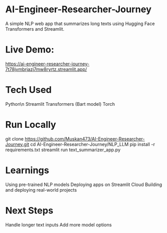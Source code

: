 # AI-Engineer-Researcher-Journey
A simple NLP web app that summarizes long texts using Hugging Face Transformers and Streamlit.

# Live Demo:
https://ai-engineer-researcher-journey-7t78jvmbrjazj7mw8ryrtz.streamlit.app/

# Tech Used
Python\n
 Streamlit
 Transformers (Bart model)
 Torch

# Run Locally

git clone https://github.com/Muskan473/AI-Engineer-Researcher-Journey.git
cd AI-Engineer-Researcher-Journey/NLP_LLM
pip install -r requirements.txt
streamlit run text_summarizer_app.py

# Learnings
Using pre-trained NLP models
Deploying apps on Streamlit Cloud
Building and deploying real-world projects

# Next Steps
Handle longer text inputs
Add more model options

